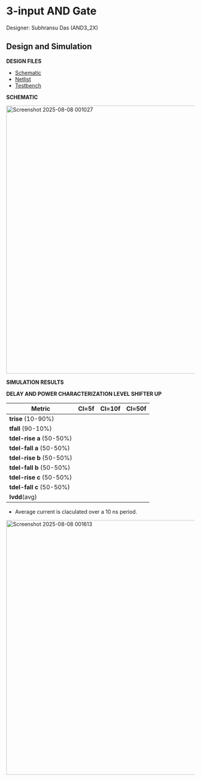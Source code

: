 # 3-input AND Gate

Designer: Subhransu Das (AND3_2X)

## Design and Simulation

**DESIGN FILES**

- [Schematic](designs/libs/core_digital/gf180mcu_osu_sc_gp9t3v3/cells/and3/gf180mcu_osu_sc_gp9t3v3__and3_2.sch)
- [Netlist](designs/libs/core_digital/gf180mcu_osu_sc_gp9t3v3/cells/and3/gf180mcu_osu_sc_gp9t3v3__and3_2.spice)
- [Testbench](designs/libs/tb_digital/tb_and3_9t/tb_gf180mcu_osu_sc_gp9t3v3__and3_2.spice)

**SCHEMATIC**

<img width="1124" height="714" alt="Screenshot 2025-08-08 001027" src="https://github.com/user-attachments/assets/75d27417-a96f-4ce5-b7fb-cae4b7e470d7" />


**SIMULATION RESULTS**

**DELAY AND POWER CHARACTERIZATION LEVEL SHIFTER UP**

| Metric | Cl=5f | Cl=10f | Cl=50f |
|--------|-------|--------|--------|
| **trise** (10-90%)|  |  |  |
| **tfall** (90-10%) |  |  |  |
| **tdel-rise a** (50-50%) |  |  |  |
| **tdel-fall a** (50-50%) |  |  |  |
| **tdel-rise b** (50-50%) |  |  |  |
| **tdel-fall b** (50-50%) |  |  |  |
| **tdel-rise c** (50-50%) |  |  |  |
| **tdel-fall c** (50-50%) |  |  |  |
| **Ivdd**(avg) |  |  |  |

- Average current is claculated over a 10 ns period.

<img width="898" height="678" alt="Screenshot 2025-08-08 001613" src="https://github.com/user-attachments/assets/276ad919-af33-4626-a867-d91302a48514" />
